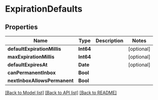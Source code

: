 # ExpirationDefaults

## Properties
Name | Type | Description | Notes
------------ | ------------- | ------------- | -------------
**defaultExpirationMillis** | **Int64** |  | [optional] 
**maxExpirationMillis** | **Int64** |  | [optional] 
**defaultExpiresAt** | **Date** |  | [optional] 
**canPermanentInbox** | **Bool** |  | 
**nextInboxAllowsPermanent** | **Bool** |  | 

[[Back to Model list]](../README#documentation-for-models) [[Back to API list]](../README#documentation-for-api-endpoints) [[Back to README]](../README)


